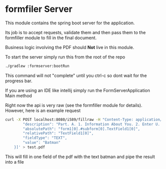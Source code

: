 # formfiler Server 

This module contains the spring boot server for the application.

Its job is to accept requests, validate them and then pass them to the formfiller module to fill
in the final document.

Business logic involving the PDF should **Not** live in this module.

To start the server simply run this from the root of the repo

```bash
./gradlew :formserver:bootRun
```

This command will not "complete" until you ctrl-c so dont wait for the progress bar.

If you are using an IDE like intellij simply run the FormServerApplication Main method

Right now the api is very raw (see the formfiller module for details). However, here is an example request

```bash
curl -X POST localhost:8080/i589/fillraw -H "Content-Type: application/json" --data '[{
        "description": "Part. A. 1. Information About You. 2. Enter U. S. Social Security Number, if any.",
        "absolutePath": "form1[0].#subform[0].TextField1[0]",
        "relativePath": "TextField1[0]",
        "fieldType": "TEXT",
        "value": "Batman"
    }]' > test.pdf
```

This will fill in one field of the pdf with the text batman and pipe the result into a file

